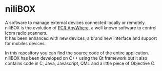 # niliBOX
A software to manage external devices connected locally or remotely.  
niliBOX is the evolution of [PCR AnyWhere](https://www.nilibox.com/PCRAnyWhere), a well known software to control Icom radio scanners.  
It has been enhanced with new devices, a brand new interface and support for mobiles devices.  

In this repository you can find the source code of the entire application.  
niliBOX has been developed on C++ using the Qt framework but it also contains code in C, Java, Javascript, QML and a little piece of Objective C.  
